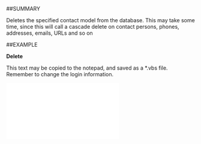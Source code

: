 

##SUMMARY

Deletes the specified contact model from the database. This may take some time, since this will call a cascade delete on contact persons, phones, addresses, emails, URLs and so on


##EXAMPLE

**Delete**

This text may be copied to the notepad, and saved as a *.vbs file. Remember to change the login information.

![](../../Examples/vbs/SOContact.Delete.vbs.txt)






